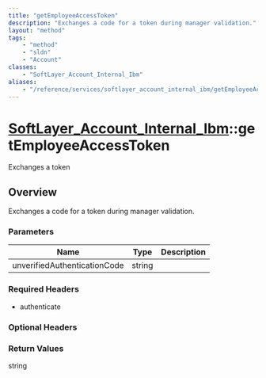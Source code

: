 ```yaml
---
title: "getEmployeeAccessToken"
description: "Exchanges a code for a token during manager validation."
layout: "method"
tags:
    - "method"
    - "sldn"
    - "Account"
classes:
    - "SoftLayer_Account_Internal_Ibm"
aliases:
    - "/reference/services/softlayer_account_internal_ibm/getEmployeeAccessToken"
---
```

# [SoftLayer_Account_Internal_Ibm](/reference/services/SoftLayer_Account_Internal_Ibm)::getEmployeeAccessToken

Exchanges a token


## Overview 
Exchanges a code for a token during manager validation. 

### Parameters 
|Name | Type | Description |
| --- | --- | --- |
|unverifiedAuthenticationCode| string| |


### Required Headers
* authenticate

### Optional Headers

### Return Values
string

